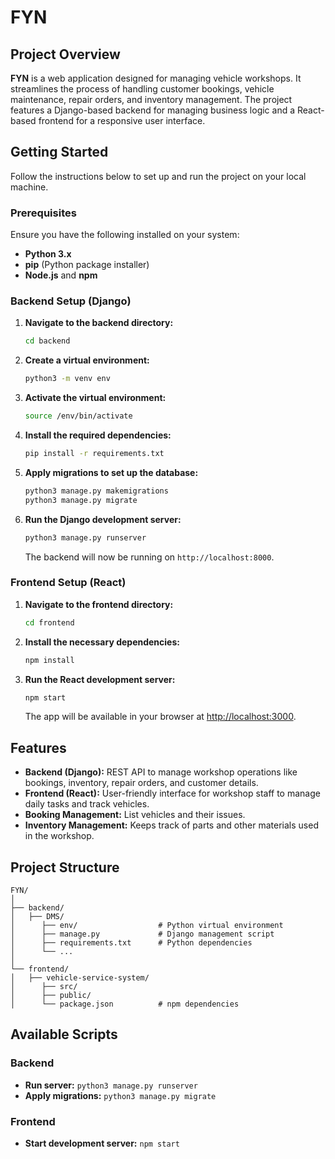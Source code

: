 
# FYN

## Project Overview

**FYN** is a web application designed for managing vehicle workshops. It streamlines the process of handling customer bookings, vehicle maintenance, repair orders, and inventory management. The project features a Django-based backend for managing business logic and a React-based frontend for a responsive user interface.

## Getting Started

Follow the instructions below to set up and run the project on your local machine.

### Prerequisites

Ensure you have the following installed on your system:

- **Python 3.x**
- **pip** (Python package installer)
- **Node.js** and **npm**

### Backend Setup (Django)

1. **Navigate to the backend directory:**

   ```bash
   cd backend
   ```

2. **Create a virtual environment:**

   ```bash
   python3 -m venv env
   ```

3. **Activate the virtual environment:**

   ```bash
   source /env/bin/activate
   ```

4. **Install the required dependencies:**

   ```bash
   pip install -r requirements.txt
   ```

5. **Apply migrations to set up the database:**

   ```bash
   python3 manage.py makemigrations
   python3 manage.py migrate
   ```

6. **Run the Django development server:**

   ```bash
   python3 manage.py runserver
   ```

   The backend will now be running on `http://localhost:8000`.

### Frontend Setup (React)

1. **Navigate to the frontend directory:**

   ```bash
   cd frontend
   ```

2. **Install the necessary dependencies:**

   ```bash
   npm install
   ```

3. **Run the React development server:**

   ```bash
   npm start
   ```

   The app will be available in your browser at [http://localhost:3000](http://localhost:3000).

## Features

- **Backend (Django):** REST API to manage workshop operations like bookings, inventory, repair orders, and customer details.
- **Frontend (React):** User-friendly interface for workshop staff to manage daily tasks and track vehicles.
- **Booking Management:** List vehicles and their issues.
- **Inventory Management:** Keeps track of parts and other materials used in the workshop.

## Project Structure

```
FYN/
│
├── backend/
│   ├── DMS/ 
│      ├── env/                  # Python virtual environment
│      ├── manage.py             # Django management script
│      ├── requirements.txt      # Python dependencies
│      └── ...
│
└── frontend/
│   ├── vehicle-service-system/
│      ├── src/
│      ├── public/
│      └── package.json          # npm dependencies
```

## Available Scripts

### Backend

- **Run server:** `python3 manage.py runserver`
- **Apply migrations:** `python3 manage.py migrate`

### Frontend

- **Start development server:** `npm start`

